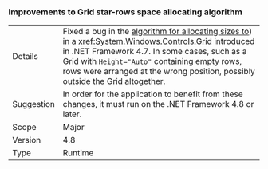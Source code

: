 ### Improvements to Grid star-rows space allocating algorithm

|   |   |
|---|---|
|Details|Fixed a bug in the [algorithm for allocating sizes to](https://github.com/Microsoft/dotnet/blob/master/Documentation/compatibility/wpf-grid-allocation-of-space-to-star-columns.md)) in a <xref:System.Windows.Controls.Grid> introduced in .NET Framework 4.7.  In some cases, such as a Grid with <code>Height=&quot;Auto&quot;</code> containing empty rows, rows were arranged at the wrong position, possibly outside the Grid altogether.|
|Suggestion|In order for the application to benefit from these changes, it must run on the .NET Framework 4.8 or later.|
|Scope|Major|
|Version|4.8|
|Type|Runtime|
